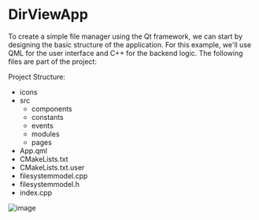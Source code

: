 # DirViewApp
To create a simple file manager using the Qt framework, we can start by designing the basic structure of the application. 
For this example, we'll use QML for the user interface and C++ for the backend logic. The following files are part of the project:

Project Structure:
- icons
- src
  - components
  - constants
  - events
  - modules
  - pages
- App.qml
- CMakeLists.txt
- CMakeLists.txt.user
- filesystemmodel.cpp
- filesystemmodel.h
- index.cpp

![image](https://github.com/AndryVolynets/DirViewApp/assets/116294957/674b54bc-4c7d-47b7-801e-47d1ad9b2126)
